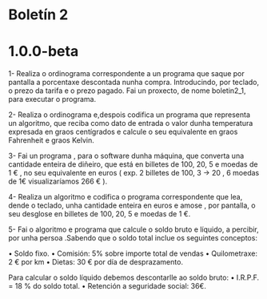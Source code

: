 # Boletín 2
# 1.0.0-beta


1- Realiza o ordinograma  correspondente a un programa que saque por pantalla a porcentaxe descontada nunha compra. Introducindo,           por teclado, o prezo da tarifa e o prezo pagado. 
Fai un proxecto, de nome boletin2_1, para executar o programa.

2- Realiza o ordinograma e,despois codifica un programa que representa un algoritmo, que reciba como dato de entrada o valor dunha temperatura expresada en graos centígrados e calcule o seu equivalente en graos Fahrenheit e graos Kelvin.
    
3- Fai un programa , para o software dunha máquina, que converta una cantidade enteira de diñeiro, que está en billetes de 100, 20, 5 e moedas de 1 € , no seu equivalente en euros ( exp.  2 billetes de 100, 3 -> 20 , 6 moedas de 1€ visualizaríamos 266 € ).

4- Realiza un algoritmo e codifica o programa correspondente  que lea, dende o teclado, unha cantidade enteira en euros e amose , por pantalla, o seu desglose en billetes de 100, 20, 5 e moedas de 1 €.

5- Fai o algoritmo e programa  que calcule o soldo bruto e líquido, a percibir, por unha persoa .Sabendo que o soldo total inclue os seguintes conceptos:

  • Soldo fixo. 
  • Comisión: 5% sobre importe total de vendas
  • Quilometraxe: 2 € por km
  • Dietas: 30 € por día de desprazamento.
    
  Para calcular o soldo líquido debemos descontarlle ao soldo bruto:
  • I.R.P.F. = 18 % do soldo total.
  • Retención a seguridade social: 36€.
